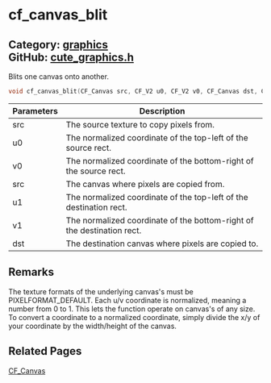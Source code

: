 [//]: # (This file is automatically generated by Cute Framework's docs parser.)
[//]: # (Do not edit this file by hand!)
[//]: # (See: https://github.com/RandyGaul/cute_framework/blob/master/samples/docs_parser.cpp)
[](../header.md ':include')

# cf_canvas_blit

Category: [graphics](/api_reference?id=graphics)  
GitHub: [cute_graphics.h](https://github.com/RandyGaul/cute_framework/blob/master/include/cute_graphics.h)  
---

Blits one canvas onto another.

```cpp
void cf_canvas_blit(CF_Canvas src, CF_V2 u0, CF_V2 v0, CF_Canvas dst, CF_V2 u1, CF_V2 v1);
```

Parameters | Description
--- | ---
src | The source texture to copy pixels from.
u0 | The normalized coordinate of the top-left of the source rect.
v0 | The normalized coordinate of the bottom-right of the source rect.
src | The canvas where pixels are copied from.
u1 | The normalized coordinate of the top-left of the destination rect.
v1 | The normalized coordinate of the bottom-right of the destination rect.
dst | The destination canvas where pixels are copied to.

## Remarks

The texture formats of the underlying canvas's must be PIXELFORMAT_DEFAULT. Each u/v coordinate
is normalized, meaning a number from 0 to 1. This lets the function operate on canvas's of any
size. To convert a coordinate to a normalized coordinate, simply divide the x/y of your coordinate
by the width/height of the canvas.

## Related Pages

[CF_Canvas](/graphics/cf_canvas.md)  

